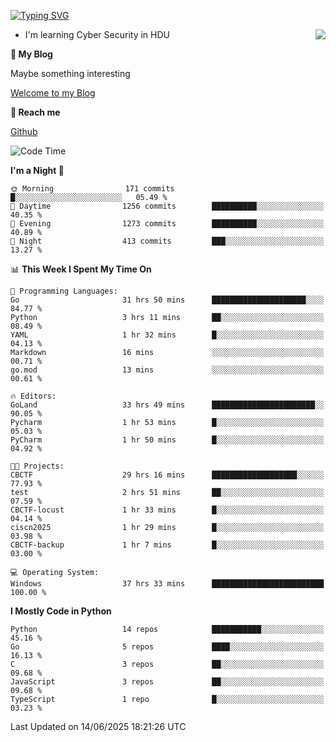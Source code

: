 [![Typing SVG](https://readme-typing-svg.herokuapp.com?font=Fira+Code&pause=1000&random=false&width=450&height=60&lines=Hello+%F0%9F%91%8B%F0%9F%8F%BB;I'm+JBNRZ)](https://git.io/typing-svg)

<a href="#">
  <img align="right" src="https://github-readme-stats.vercel.app/api?username=JBNRZ&show_icons=true&bg_color=15,f2f7fd,E0EAFC" />
</a>

- I'm learning Cyber Security in HDU

 **🌱 My Blog**

Maybe something interesting

[Welcome to my Blog](https://jbnrz.com.cn/)

 **💬 Reach me** 

[Github](https://github.com/JBNRZ)


<!--START_SECTION:waka-->
![Code Time](http://img.shields.io/badge/Code%20Time-1%2C270%20hrs%2032%20mins-blue)

**I'm a Night 🦉** 

```text
🌞 Morning                171 commits         █░░░░░░░░░░░░░░░░░░░░░░░░   05.49 % 
🌆 Daytime                1256 commits        ██████████░░░░░░░░░░░░░░░   40.35 % 
🌃 Evening                1273 commits        ██████████░░░░░░░░░░░░░░░   40.89 % 
🌙 Night                  413 commits         ███░░░░░░░░░░░░░░░░░░░░░░   13.27 % 
```


📊 **This Week I Spent My Time On** 

```text
💬 Programming Languages: 
Go                       31 hrs 50 mins      █████████████████████░░░░   84.77 % 
Python                   3 hrs 11 mins       ██░░░░░░░░░░░░░░░░░░░░░░░   08.49 % 
YAML                     1 hr 32 mins        █░░░░░░░░░░░░░░░░░░░░░░░░   04.13 % 
Markdown                 16 mins             ░░░░░░░░░░░░░░░░░░░░░░░░░   00.71 % 
go.mod                   13 mins             ░░░░░░░░░░░░░░░░░░░░░░░░░   00.61 % 

🔥 Editors: 
GoLand                   33 hrs 49 mins      ███████████████████████░░   90.05 % 
Pycharm                  1 hr 53 mins        █░░░░░░░░░░░░░░░░░░░░░░░░   05.03 % 
PyCharm                  1 hr 50 mins        █░░░░░░░░░░░░░░░░░░░░░░░░   04.92 % 

🐱‍💻 Projects: 
CBCTF                    29 hrs 16 mins      ███████████████████░░░░░░   77.93 % 
test                     2 hrs 51 mins       ██░░░░░░░░░░░░░░░░░░░░░░░   07.59 % 
CBCTF-locust             1 hr 33 mins        █░░░░░░░░░░░░░░░░░░░░░░░░   04.14 % 
ciscn2025                1 hr 29 mins        █░░░░░░░░░░░░░░░░░░░░░░░░   03.98 % 
CBCTF-backup             1 hr 7 mins         █░░░░░░░░░░░░░░░░░░░░░░░░   03.00 % 

💻 Operating System: 
Windows                  37 hrs 33 mins      █████████████████████████   100.00 % 
```

**I Mostly Code in Python** 

```text
Python                   14 repos            ███████████░░░░░░░░░░░░░░   45.16 % 
Go                       5 repos             ████░░░░░░░░░░░░░░░░░░░░░   16.13 % 
C                        3 repos             ██░░░░░░░░░░░░░░░░░░░░░░░   09.68 % 
JavaScript               3 repos             ██░░░░░░░░░░░░░░░░░░░░░░░   09.68 % 
TypeScript               1 repo              █░░░░░░░░░░░░░░░░░░░░░░░░   03.23 % 
```




 Last Updated on 14/06/2025 18:21:26 UTC
<!--END_SECTION:waka-->
